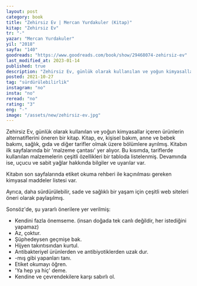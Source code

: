 ```yaml
---
layout: post
category: book
title: "Zehirsiz Ev | Mercan Yurdakuler (Kitap)"
kitap: "Zehirsiz Ev"
tr: "-"
yazar: "Mercan Yurdakuler"
yil: "2018"
sayfa: "140"
goodreads: "https://www.goodreads.com/book/show/29468074-zehirsiz-ev"
last_modified_at: 2023-01-14 
published: true  
description: "Zehirsiz Ev, günlük olarak kullanılan ve yoğun kimyasallar içeren ürünlerin alternatiflerini öneren bir kitap."  
posted: 2021-10-27
tag: "sürdürülebilirlik"
instagram: "no"
insta: "no"
reread: "no"
rating: "3"
eng: "-"
image: "/assets/new/zehirsiz-ev.jpg" 
---
```


Zehirsiz Ev, günlük olarak kullanılan ve yoğun kimyasallar içeren ürünlerin alternatiflerini öneren bir kitap. Kitap, ev, kişisel bakım, anne ve bebek bakımı, sağlık, gıda ve diğer tarifler olmak üzere bölümlere ayrılmış. Kitabın ilk sayfalarında bir 'malzeme çantası' yer alıyor. Bu kısımda, tariflerde kullanılan malzemelerin çeşitli özellikleri bir tabloda listelenmiş. Devamında ise, uçucu ve sabit yağlar hakkında bilgiler ve uyarılar var.

Kitabın son sayfalarında etiket okuma rehberi ile kaçınılması gereken kimyasal maddeler listesi var.

Ayrıca, daha sürdürülebilir, sade ve sağlıklı bir yaşam için çeşitli web siteleri öneri olarak paylaşılmış.

Sonsöz'de, şu yararlı önerilere yer verilmiş:

- Kendini fazla önemseme. (insan doğada tek canlı değildir, her istediğini yapamaz)
- Az, çoktur.
- Şüphedeysen geçmişe bak.
- Hijyen takıntısından kurtul.
- Antibakteriyel ürünlerden ve antibiyotiklerden uzak dur.
- -mış gibi yapanları tanı.
- Etiket okumayı öğren.
- 'Ya hep ya hiç' deme.
- Kendine ve çevrendekilere karşı sabırlı ol.
